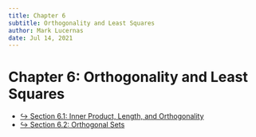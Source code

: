 ```yaml
---
title: Chapter 6
subtitle: Orthogonality and Least Squares
author: Mark Lucernas
date: Jul 14, 2021
---
```



# Chapter 6: Orthogonality and Least Squares

- [↪ Section 6.1: Inner Product, Length, and Orthogonality](sec_6-1/index)
- [↪ Section 6.2: Orthogonal Sets](sec_6-2/index)

